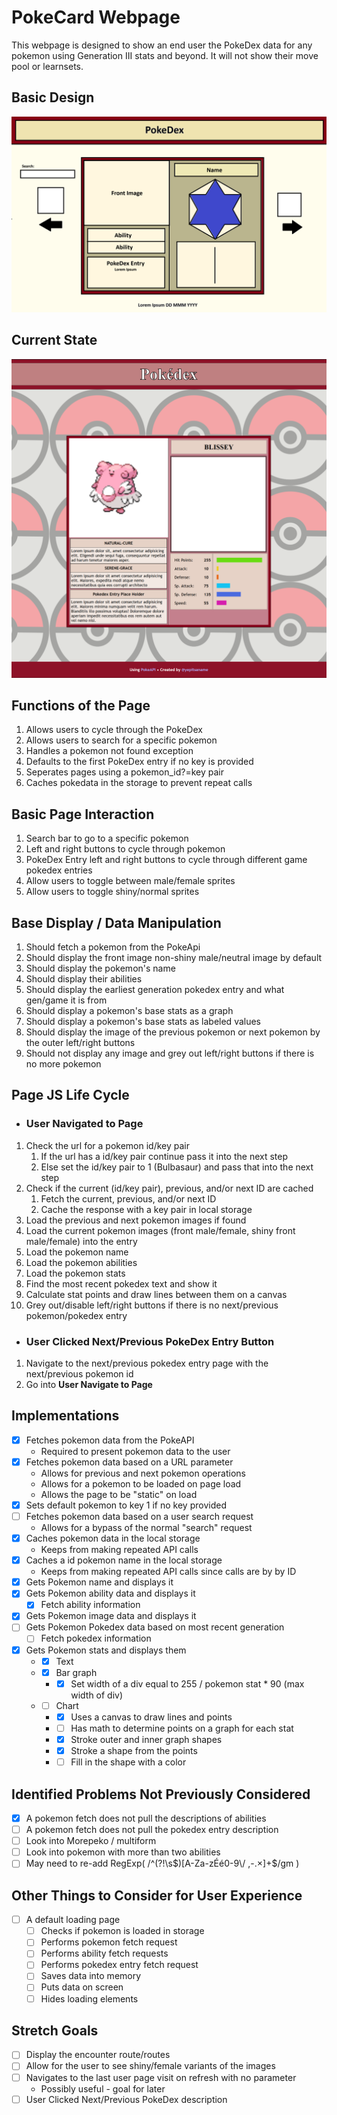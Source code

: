 # PokeCard Webpage
This webpage is designed to show an end user the PokeDex data for any pokemon using Generation III stats and beyond. It will not show their move pool or learnsets.

## Basic Design
![Pokédex Page Design](./designs/PokeDex%20Design.png)

## Current State
![Pokédex Current Design](./designs/current_snapshot.png)

## Functions of the Page
1. Allows users to cycle through the PokeDex
2. Allows users to search for a specific pokemon
3. Handles a pokemon not found exception
4. Defaults to the first PokeDex entry if no key is provided
5. Seperates pages using a pokemon_id?=key pair
6. Caches pokedata in the storage to prevent repeat calls

## Basic Page Interaction
1. Search bar to go to a specific pokemon
2. Left and right buttons to cycle through pokemon
3. PokeDex Entry left and right buttons to cycle through different game pokedex entries
4. Allow users to toggle between male/female sprites
5. Allow users to toggle shiny/normal sprites

## Base Display / Data Manipulation
1. Should fetch a pokemon from the PokeApi
2. Should display the front image non-shiny male/neutral image by default
3. Should display the pokemon's name
4. Should display their abilities
5. Should display the earliest generation pokedex entry and what gen/game it is from
6. Should display a pokemon's base stats as a graph
7. Should display a pokemon's base stats as labeled values
8. Should display the image of the previous pokemon or next pokemon by the outer left/right buttons
9. Should not display any image and grey out left/right buttons if there is no more pokemon

## Page JS Life Cycle
* ### User Navigated to Page
1. Check the url for a pokemon id/key pair
   1. If the url has a id/key pair continue pass it into the next step
   2. Else set the id/key pair to 1 (Bulbasaur) and pass that into the next step
2. Check if the current (id/key pair), previous, and/or next ID are cached
   1. Fetch the current, previous, and/or next ID
   2. Cache the response with a key pair in local storage
3. Load the previous and next pokemon images if found
4. Load the current pokemon images (front male/female, shiny front male/female) into the entry
5. Load the pokemon name
6. Load the pokemon abilities
7. Load the pokemon stats
8. Find the most recent pokedex text and show it
9. Calculate stat points and draw lines between them on a canvas
10. Grey out/disable left/right buttons if there is no next/previous pokemon/pokedex entry
* ### User Clicked Next/Previous PokeDex Entry Button
1. Navigate to the next/previous pokedex entry page with the next/previous pokemon id
2. Go into **User Navigate to Page**

## Implementations

- [X] Fetches pokemon data from the PokeAPI
   - Required to present pokemon data to the user
- [X] Fetches pokemon data based on a URL parameter
   - Allows for previous and next pokemon operations
   - Allows for a pokemon to be loaded on page load
   - Allows the page to be "static" on load
- [x] Sets default pokemon to key 1 if no key provided
- [ ] Fetches pokemon data based on a user search request
   - Allows for a bypass of the normal "search" request
- [X] Caches pokemon data in the local storage
   - Keeps from making repeated API calls
- [x] Caches a id pokemon name in the local storage
   - Keeps from making repeated API calls since calls are by by ID
- [x] Gets Pokemon name and displays it
- [x] Gets Pokemon ability data and displays it
   - [x] Fetch ability information
- [x] Gets Pokemon image data and displays it
- [ ] Gets Pokemon Pokedex data based on most recent generation
   - [ ] Fetch pokedex information
- [x] Gets Pokemon stats and displays them
   - - [x] Text
   - - [x] Bar graph
      - - [x] Set width of a div equal to 255 / pokemon stat * 90 (max width of div)
   - - [ ] Chart
      - - [x] Uses a canvas to draw lines and points
      - - [ ] Has math to determine points on a graph for each stat
      - - [x] Stroke outer and inner graph shapes
      - - [x] Stroke a shape from the points
      - - [ ] Fill in the shape with a color

## Identified Problems Not Previously Considered
- [x] A pokemon fetch does not pull the descriptions of abilities
- [ ] A pokemon fetch does not pull the pokedex entry description
- [ ] Look into Morepeko / multiform
- [ ] Look into pokemon with more than two abilities
- [ ] May need to re-add RegExp( /^(?!\s$)[A-Za-zÉé0-9\/ ,-.×]+$/gm )

## Other Things to Consider for User Experience
- [ ] A default loading page
   - [ ] Checks if pokemon is loaded in storage
   - [ ] Performs pokemon fetch request
   - [ ] Performs ability fetch requests
   - [ ] Performs pokedex entry fetch request
   - [ ] Saves data into memory
   - [ ] Puts data on screen
   - [ ] Hides loading elements

## Stretch Goals
- [ ] Display the encounter route/routes
- [ ] Allow for the user to see shiny/female variants of the images
- [ ] Navigates to the last user page visit on refresh with no parameter
   - Possibly useful - goal for later
- [ ] User Clicked Next/Previous PokeDex description
